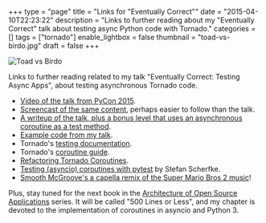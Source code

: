 +++
type = "page"
title = "Links for \"Eventually Correct\""
date = "2015-04-10T22:23:22"
description = "Links to further reading about my \"Eventually Correct\" talk about testing async Python code with Tornado."
categories = []
tags = ["tornado"]
enable_lightbox = false
thumbnail = "toad-vs-birdo.jpg"
draft = false
+++

<p><img style="display:block; margin-left:auto; margin-right:auto;" src="toad-vs-birdo.jpg" alt="Toad vs Birdo" title="Toad vs Birdo" /></p>
<p>Links to further reading related to my talk "Eventually Correct: Testing Async Apps", about testing asynchronous Tornado code.</p>
<ul>
<li><a href="/blog/pycon-video-eventually-correct-async-testing/">Video of the talk from PyCon 2015</a>.</li>
<li><a href="/blog/screencast-of-eventually-correct-async-testing-with-tornado/">Screencast of the same content</a>, perhaps easier to follow than the talk.</li>
<li><a href="/blog/eventually-correct-async-testing-tornado/">A writeup of the talk, plus a bonus level that uses an asynchronous coroutine as a test method</a>.</li>
<li><a href="https://github.com/ajdavis/eventuallycorrect">Example code from my talk</a>.</li>
<li>Tornado's <a href="http://tornado.readthedocs.org/en/latest/testing.html">testing documentation</a>.</li>
<li>Tornado's <a href="http://tornado.readthedocs.org/en/latest/guide/coroutines.html">coroutine guide</a>.</li>
<li><a href="/blog/refactoring-tornado-coroutines/">Refactoring Tornado Coroutines</a>.</li>
<li><a href="http://stefan.sofa-rockers.org/2015/04/22/testing-coroutines/">Testing (asyncio) coroutines with&nbsp;pytest</a> by Stefan Scherfke.</li>
<li><a href="http://smoothmcgroove.bandcamp.com/track/super-mario-bros-2-overworld-theme">Smooth McGroove's a capella remix of the Super Mario Bros 2 music</a>!</li>
</ul>
<p>Plus, stay tuned for the next book in the <a href="http://aosabook.org/">Architecture of Open Source Applications</a> series. It will be called "500 Lines or Less", and my chapter is devoted to the implementation of coroutines in asyncio and Python 3.</p>
    